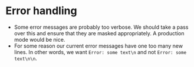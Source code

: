 # Error handling
- Some error messages are probably too verbose.  We should take a pass over this
and ensure that they are masked appropriately.  A production mode would be nice.
- For some reason our current error messages have one too many new lines.  In
other words, we want `Error: some text\n` and not `Error: some text\n\n`.
